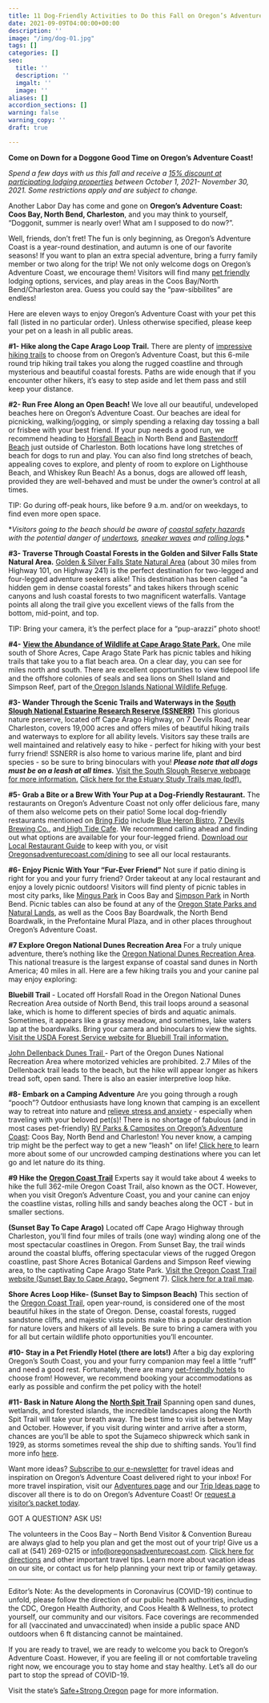 ```yaml
---
title: 11 Dog-Friendly Activities to Do this Fall on Oregon’s Adventure Coast
date: 2021-09-09T04:00:00+00:00
description: ''
image: "/img/dog-01.jpg"
tags: []
categories: []
seo:
  title: ''
  description: ''
  imgalt: ''
  image: ''
aliases: []
accordion_sections: []
warning: false
warning_copy: ''
draft: true

---
```

**Come on Down for a Doggone Good Time on Oregon’s Adventure Coast!**

_Spend a few days with us this fall and receive a_ [_15% discount at participating lodging properties_](https://www.oregonsadventurecoast.com/fall15/) _between October 1, 2021- November 30, 2021. Some restrictions apply and are subject to change._

Another Labor Day has come and gone on **Oregon’s Adventure Coast: Coos Bay, North Bend, Charleston**, and you may think to yourself, “Doggonit, summer is nearly over! What am I supposed to do now?”.

Well, friends, don’t fret! The fun is only beginning, as Oregon’s Adventure Coast is a year-round destination, and autumn is one of our favorite seasons! If you want to plan an extra special adventure, bring a furry family member or two along for the trip! We not only welcome dogs on Oregon’s Adventure Coast, we encourage them! Visitors will find many [pet friendly](https://www.oregonsadventurecoast.com/blog/dog-friendly-hotels-on-oregon-s-adventure-coast/) lodging options, services, and play areas in the Coos Bay/North Bend/Charleston area. Guess you could say the “paw-sibbilites” are endless!

  
Here are eleven ways to enjoy Oregon’s Adventure Coast with your pet this fall (listed in no particular order). Unless otherwise specified, please keep your pet on a leash in all public areas.

**#1- Hike along the Cape Arago Loop Trail.**
There are plenty of [impressive hiking trails](https://www.oregonsadventurecoast.com/hiking-walking/) to choose from on Oregon’s Adventure Coast, but this 6-mile round trip hiking trail takes you along the rugged coastline and through mysterious and beautiful coastal forests. Paths are wide enough that if you encounter other hikers, it’s easy to step aside and let them pass and still keep your distance.

**#2- Run Free Along an Open Beach!**
We love all our beautiful, undeveloped beaches here on Oregon’s Adventure Coast. Our beaches are ideal for picnicking, walking/jogging, or simply spending a relaxing day tossing a ball or frisbee with your best friend. If your pup needs a good run, we recommend heading to [Horsfall Beach](https://www.campbase.com/horsfall-beach-campground) in North Bend and [Bastendorff Beach](https://www.oregonsadventurecoast.com/blog/2017-08-29-spotlight-on-bastendorff-beach/) just outside of Charleston. Both locations have long stretches of beach for dogs to run and play. You can also find long stretches of beach, appealing coves to explore, and plenty of room to explore on Lighthouse Beach, and Whiskey Run Beach! As a bonus, dogs are allowed off leash, provided they are well-behaved and must be under the owner’s control at all times.

TIP: Go during off-peak hours, like before 9 a.m. and/or on weekdays, to find even more open space.

\**Visitors going to the beach should be aware of [coastal safety hazards](http://www.oregon.gov/OPRD/PARKS/beach_tips.shtml) with the potential danger of [undertows](http://en.wikipedia.org/wiki/Undertow_(wave_action)), [sneaker waves](http://en.wikipedia.org/wiki/Sneaker_wave) and [rolling logs](http://www.co.coos.or.us/Portals/0/Parks/BriefParkRules.pdf).**

**#3- Traverse Through Coastal Forests in the Golden and Silver Falls State Natural Area.**
[Golden & Silver Falls State Natural Area](https://www.oregonsadventurecoast.com/blog/2016-02-05-adventure-spotlight-golden-and-silver-falls/) (about 30 miles from Highway 101, on Highway 241) is the perfect destination for two-legged and four-legged adventure seekers alike! This destination has been called “a hidden gem in dense coastal forests” and takes hikers through scenic canyons and lush coastal forests to two magnificent waterfalls. Vantage points all along the trail give you excellent views of the falls from the bottom, mid-point, and top.

TIP: Bring your camera, it’s the perfect place for a “pup-arazzi” photo shoot!

**#4-** [**View the Abundance of Wildlife at Cape Arago State Park.**](https://stateparks.oregon.gov/index.cfm?do=park.profile&parkId=66)
One mile south of Shore Acres, Cape Arago State Park has picnic tables and hiking trails that take you to a flat beach area. On a clear day, you can see for miles north and south. There are excellent opportunities to view tidepool life and the offshore colonies of seals and sea lions on Shell Island and Simpson Reef, part of the[ Oregon Islands National Wildlife Refuge](https://www.fws.gov/refuge/oregon_islands/).

**#3- Wander Through the Scenic Trails and Waterways in the** [**South Slough National Estuarine Research Reserve (SSNERR)**](https://www.oregon.gov/dsl/SS/Pages/About.aspx)
This glorious nature preserve, located off Cape Arago Highway, on 7 Devils Road, near Charleston, covers 19,000 acres and offers miles of beautiful hiking trails and waterways to explore for all ability levels. Visitors say these trails are well maintained and relatively easy to hike - perfect for hiking with your best furry friend! SSNERR is also home to various marine life, plant and bird species - so be sure to bring binoculars with you! **_Please note that all dogs must be on a leash at all times._** [Visit the South Slough Reserve webpage for more information.](https://www.oregon.gov/DSL/SS/Pages/About.aspx) [Click here for the Estuary Study Trails map (pdf).](https://www.oregon.gov/dsl/SS/Documents/south_slough_brochure_0415.pdf)

**#5- Grab a Bite or a Brew With Your Pup at a Dog-Friendly Restaurant.**
The restaurants on Oregon’s Adventure Coast not only offer delicious fare, many of them also welcome pets on their patio! Some local dog-friendly restaurants mentioned on [Bring Fido](https://www.bringfido.com/restaurant/city/coos_bay_or_us/) include [Blue Heron Bistro](http://www.blueheronbistro.net/), [7 Devils Brewing Co.](https://www.7devilsbrewery.com/#/), and[ High Tide Cafe](https://hightidecafeor.com/). We recommend calling ahead and finding out what options are available for your four-legged friend. [Download our Local Restaurant Guide](https://www.oregonsadventurecoast.com/img/Restaurants-BOOKLET.pdf) to keep with you, or visit [Oregonsadventurecoast.com/dining](https://oregonsadventurecoast.com/dining/) to see all our local restaurants.

**#6- Enjoy Picnic With Your “Fur-Ever Friend”**
Not sure if patio dining is right for you and your furry friend? Order takeout at any local restaurant and enjoy a lovely picnic outdoors! Visitors will find plenty of picnic tables in most city parks, like [Mingus Park](http://coosbay.org/departments/parks) in Coos Bay and [Simpson Park](https://kcby.com/news/local/new-playground-at-simpson-park-in-north-bend-its-a-good-place-for-kids) in North Bend. Picnic tables can also be found at any of the [Oregon State Parks and Natural Lands](https://www.oregonsadventurecoast.com/state-parks-and-national-lands/), as well as the Coos Bay Boardwalk, the North Bend Boardwalk, in the Prefontaine Mural Plaza, and in other places throughout Oregon’s Adventure Coast.

**#7 Explore Oregon National Dunes Recreation Area**
For a truly unique adventure, there’s nothing like the [Oregon National Dunes Recreation Area](https://www.oregonsadventurecoast.com/untamed-dunes/). This national treasure is the largest expanse of coastal sand dunes in North America; 40 miles in all. Here are a few hiking trails you and your canine pal may enjoy exploring:

**Bluebill Trail** - Located off Horsfall Road in the Oregon National Dunes Recreation Area outside of North Bend, this trail loops around a seasonal lake, which is home to different species of birds and aquatic animals. Sometimes, it appears like a grassy meadow, and sometimes, lake waters lap at the boardwalks. Bring your camera and binoculars to view the sights. [Visit the USDA Forest Service website for Bluebill Trail information.](https://www.fs.usda.gov/recarea/siuslaw/recarea/?recid=42649)

[John Dellenback Dunes Trail ](https://www.fs.usda.gov/Internet/FSE_DOCUMENTS/stelprdb5427142.pdf)- Part of the Oregon Dunes National Recreation Area where motorized vehicles are prohibited. 2.7 Miles of the Dellenback trail leads to the beach, but the hike will appear longer as hikers tread soft, open sand. There is also an easier interpretive loop hike.

**#8- Embark on a Camping Adventure**
Are you going through a rough “pooch”? Outdoor enthusiasts have long known that camping is an excellent way to retreat into nature and [relieve stress and anxiety](https://www.justraveling.com/alternative-travel/how-camping-can-relieve-stress-anxiety/) - especially when traveling with your beloved pet(s)! There is no shortage of fabulous (and in most cases pet-friendly) [RV Parks & Campsites on Oregon’s Adventure Coast](https://www.oregonsadventurecoast.com/lodging/): Coos Bay, North Bend and Charleston! You never know, a camping trip might be the perfect way to get a new “leash" on life! [Click here ](https://www.oregonsadventurecoast.com/blog/relax-recharge-with-a-safe-camping-getaway-on-oregon-s-adventure-coast/)to learn more about some of our uncrowded camping destinations where you can let go and let nature do its thing.

**#9 Hike the** [**Oregon Coast Trail**](https://stateparks.oregon.gov/index.cfm?do=v.page&id=95)
Experts say it would take about 4 weeks to hike the full 362-mile Oregon Coast Trail, also known as the OCT. However, when you visit Oregon’s Adventure Coast, you and your canine can enjoy the coastline vistas, rolling hills and sandy beaches along the OCT - but in smaller sections.

**(Sunset Bay To Cape Arago)** Located off Cape Arago Highway through Charleston, you’ll find four miles of trails (one way) winding along one of the most spectacular coastlines in Oregon. From Sunset Bay, the trail winds around the coastal bluffs, offering spectacular views of the rugged Oregon coastline, past Shore Acres Botanical Gardens and Simpson Reef viewing area, to the captivating Cape Arago State Park. [Visit the Oregon Coast Trail website (Sunset Bay to Cape Arago,](https://www.oregon.gov/oprd/PARKS/Pages/OCT_main.aspx) Segment 7). [Click here for a trail map](https://shoreacres.net/wp-content/uploads/2016/06/Trail-Map-Card-2016-web.pdf).

**Shore Acres Loop Hike- (Sunset Bay to Simpson Beach)** This section of the [Oregon Coast Trail](https://www.backpacker.com/trips/long-trails/oregon-coast-trail), open year-round, is considered one of the most beautiful hikes in the state of Oregon. Dense, coastal forests, rugged sandstone cliffs, and majestic vista points make this a popular destination for nature lovers and hikers of all levels. Be sure to bring a camera with you for all but certain wildlife photo opportunities you’ll encounter.

**#10- Stay in a Pet Friendly Hotel (there are lots!)**
After a big day exploring Oregon’s South Coast, you and your furry companion may feel a little “ruff” and need a good rest. Fortunately, there are many [pet-friendly hotels](https://www.oregonsadventurecoast.com/blog/dog-friendly-hotels-on-oregon-s-adventure-coast/) to choose from! However, we recommend booking your accommodations as early as possible and confirm the pet policy with the hotel!

**#11- Bask in Nature Along the** [**North Spit Trail**](https://www.alltrails.com/de/trail/us/oregon/north-spit-trail)
Spanning open sand dunes, wetlands, and forested islands, the incredible landscapes along the North Spit Trail will take your breath away. The best time to visit is between May and October. However, if you visit during winter and arrive after a storm, chances are you’ll be able to spot the Sujameco shipwreck which sank in 1929, as storms sometimes reveal the ship due to shifting sands. You’ll find more info [here](http://journeywithstevenmichael.blogspot.com/2010/07/sujameco-shipwreck.html).

Want more ideas? [Subscribe to our e-newsletter](http://eepurl.com/dhUxmX) for travel ideas and inspiration on Oregon’s Adventure Coast delivered right to your inbox! For more travel inspiration, visit our [Adventures page](https://www.oregonsadventurecoast.com/adventures) and our [Trip Ideas page](https://www.oregonsadventurecoast.com/tripideas) to discover all there is to do on Oregon’s Adventure Coast! Or [request a visitor’s packet today](https://www.oregonsadventurecoast.com/contact/#contactform).

GOT A QUESTION? ASK US!

The volunteers in the Coos Bay – North Bend Visitor & Convention Bureau are always glad to help you plan and get the most out of your trip! Give us a call at (541) 269-0215 or [info@oregonsadventurecoast.com](mailto:info@oregonsadventurecoast.com). [Click here for directions](https://www.oregonsadventurecoast.com/travelers-info/) and other important travel tips. Learn more about vacation ideas on our site, or contact us for help planning your next trip or family getaway.

__________________________________________________________________________

Editor’s Note: As the developments in Coronavirus (COVID-19) continue to unfold, please follow the direction of our public health authorities, including the CDC, Oregon Health Authority, and Coos Health & Wellness, to protect yourself, our community and our visitors. Face coverings are recommended for all (vaccinated and unvaccinated) when inside a public space AND outdoors when 6 ft distancing cannot be maintained.

If you are ready to travel, we are ready to welcome you back to Oregon’s Adventure Coast. However, if you are feeling ill or not comfortable traveling right now, we encourage you to stay home and stay healthy. Let’s all do our part to stop the spread of COVID-19.

Visit the state’s [Safe+Strong Oregon](https://www.safestrongoregon.org/) page for more information.